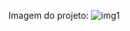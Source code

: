 Imagem do projeto:
![img1](https://github.com/devjosejhonata/Projeto-SistemaGerenciamentoDeUsuariosJavascript/assets/152452859/be689ee8-6d18-4303-adfd-a35e26630cbd)

